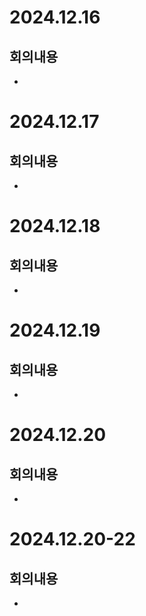 # 2024.12.16
## 회의내용

-

# 2024.12.17
## 회의내용

-

# 2024.12.18
## 회의내용

-

# 2024.12.19
## 회의내용

-

# 2024.12.20
## 회의내용

-

# 2024.12.20-22
## 회의내용

-


